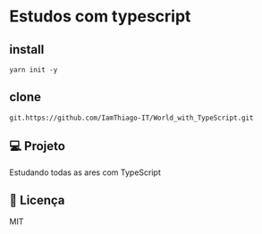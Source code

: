 # Estudos com typescript

## install
```
yarn init -y
```

## clone
```
git.https://github.com/IamThiago-IT/World_with_TypeScript.git
```
 
## 💻 Projeto
Estudando todas as ares com TypeScript

## 📄 Licença

MIT

